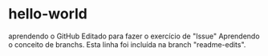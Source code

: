 # hello-world
aprendendo o GitHub
Editado para fazer o exercício de "Issue"
Aprendendo o conceito de branchs. Esta linha foi incluída na branch "readme-edits".
